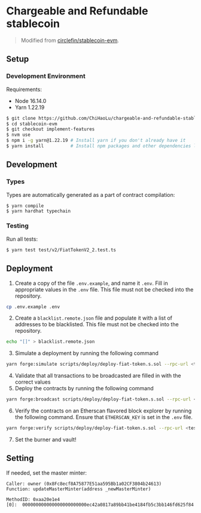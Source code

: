 # Chargeable and Refundable stablecoin

> Modified from
> [circlefin/stablecoin-evm](https://github.com/circlefin/stablecoin-evm).

## Setup

### Development Environment

Requirements:

- Node 16.14.0
- Yarn 1.22.19

```sh
$ git clone https://github.com/ChiHaoLu/chargeable-and-refundable-stablecoin.git
$ cd stablecoin-evm
$ git checkout implement-features
$ nvm use
$ npm i -g yarn@1.22.19 # Install yarn if you don't already have it
$ yarn install          # Install npm packages and other dependencies listed in setup.sh
```

## Development

### Types

Types are automatically generated as a part of contract compilation:

```shell
$ yarn compile
$ yarn hardhat typechain
```

### Testing

Run all tests:

```sh
$ yarn test test/v2/FiatTokenV2_2.test.ts
```

## Deployment

1. Create a copy of the file `.env.example`, and name it `.env`. Fill in
   appropriate values in the `.env` file. This file must not be checked into the
   repository.

```sh
cp .env.example .env
```

2. Create a `blacklist.remote.json` file and populate it with a list of
   addresses to be blacklisted. This file must not be checked into the
   repository.

```sh
echo "[]" > blacklist.remote.json
```

3. Simulate a deployment by running the following command

```sh
yarn forge:simulate scripts/deploy/deploy-fiat-token.s.sol --rpc-url <testnet_alias>
```

4. Validate that all transactions to be broadcasted are filled in with the
   correct values
5. Deploy the contracts by running the following command

```sh
yarn forge:broadcast scripts/deploy/deploy-fiat-token.s.sol --rpc-url <testnet_alias>
```

6. Verify the contracts on an Etherscan flavored block explorer by running the
   following command. Ensure that `ETHERSCAN_KEY` is set in the `.env` file.

```sh
yarn forge:verify scripts/deploy/deploy-fiat-token.s.sol --rpc-url <testnet_alias>
```

7. Set the burner and vault!

## Setting

If needed, set the master minter:

```
Caller: owner (0x8Fc8ecf8A75877E51aa595Bb1a02CF3804b24613)
Function: updateMasterMinter(address _newMasterMinter)

MethodID: 0xaa20e1e4
[0]:  000000000000000000000000ec42a0817a89bb41be4184fb5c3bb146fd625f84
```
